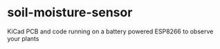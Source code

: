 # soil-moisture-sensor
KiCad PCB and code running on a battery powered ESP8266 to observe your plants
